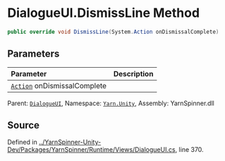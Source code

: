 # DialogueUI.DismissLine Method


```csharp
public override void DismissLine(System.Action onDismissalComplete)
```

## Parameters
|Parameter|Description|
|:---|:---|
|[`Action`](https://docs.microsoft.com/dotnet/api/System.Action) onDismissalComplete||


<div class="class-metadata">

Parent: [`DialogueUI`](/api/csharp/yarn.unity/dialogueui.md), Namespace: [`Yarn.Unity`](/api/csharp/yarn.unity/README.md), Assembly: YarnSpinner.dll
</div>

## Source
Defined in [../YarnSpinner-Unity-Dev/Packages/YarnSpinner/Runtime/Views/DialogueUI.cs](https://github.com/YarnSpinnerTool/YarnSpinner-Unity//blob/develop/Runtime/Views/DialogueUI.cs#L370), line 370.
